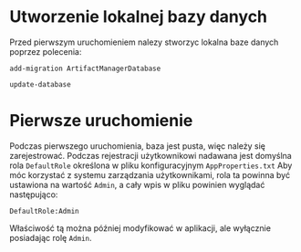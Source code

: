 # Utworzenie lokalnej bazy danych
Przed pierwszym uruchomieniem nalezy stworzyc lokalna baze danych poprzez polecenia:
```
add-migration ArtifactManagerDatabase
```
```
update-database
```
# Pierwsze uruchomienie
Podczas pierwszego uruchomienia, baza jest pusta, więc należy się zarejestrować.
Podczas rejestracji użytkownikowi nadawana jest domyślna rola `DefaultRole` określona w pliku konfiguracyjnym `AppProperties.txt`
Aby móc korzystać z systemu zarządzania użytkownikami, rola ta powinna być ustawiona na wartość `Admin`, a cały wpis w pliku powinien wyglądać następująco:
```
DefaultRole:Admin
```
Właściwość tą można później modyfikować w aplikacji, ale wyłącznie posiadając rolę `Admin`.
